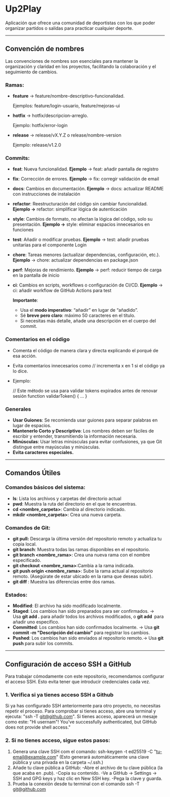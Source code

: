 # Up2Play

Aplicación que ofrece una comunidad de deportistas con los que poder organizar partidos o salidas para practicar cualquier deporte.

---

## Convención de nombres

Las convenciones de nombres son esenciales para mantener la organización y claridad en los proyectos, facilitando la colaboración y el seguimiento de cambios.

### Ramas:

- **feature** → feature/nombre-descriptivo-funcionalidad.
    
    Ejemplos: feature/login-usuario, feature/mejoras-ui
    
- **hotfix** → hotfix/descripcion-arreglo.
    
    Ejemplo: hotfix/error-login
    
- **release** → release/vX.Y.Z o release/nombre-version
    
    Ejemplo: release/v1.2.0
    

### Commits:

- **feat**: Nueva funcionalidad. **Ejemplo** → feat: añadir pantalla de registro
- **fix**: Corrección de errores. **Ejemplo** → fix: corregir validación de email
- **docs**: Cambios en documentación. **Ejemplo** → docs: actualizar README con instrucciones de instalación
- **refactor**: Reestructuración del código sin cambiar funcionalidad. **Ejemplo →** refactor: simplificar lógica de autenticación
- **style**: Cambios de formato, no afectan la lógica del código, solo su presentación.  **Ejemplo →**  style: eliminar espacios innecesarios en funciones
- **test**: Añadir o modificar pruebas.   **Ejemplo** → test: añadir pruebas unitarias para el componente Login
- **chore**: Tareas menores (actualizar dependencias, configuración, etc.). **Ejemplo** → chore: actualizar dependencias en package.json
- **perf**: Mejoras de rendimiento. **Ejemplo** → perf: reducir tiempo de carga en la pantalla de inicio
- **ci**: Cambios en scripts, workflows o configuración de CI/CD. **Ejemplo** → ci: añadir workflow de GitHub Actions para test
    
    **Importante**:
    
    - Usa el **modo imperativo**: “añadir” en lugar de “añadido”.
    - Sé **breve pero claro**: máximo 50 caracteres en el título.
    - Si necesitas más detalle, añade una descripción en el cuerpo del commit.

### **Comentarios en el código**

- Comenta el código de manera clara y directa explicando el porqué de esa acción.
- Evita comentarios innecesarios como // incrementa x en 1 si el código ya lo dice.
- Ejemplo:
    
    // Este método se usa para validar tokens expirados antes de renovar sesión
    function validarToken() { ... }
    

### Generales

- **Usar Guiones**: Se recomienda usar guiones para separar palabras en lugar de espacios.
- **Mantenerlo Corto y Descriptivo**: Los nombres deben ser fáciles de escribir y entender, transmitiendo la información necesaria.
- **Minúsculas**: Usar letras minúsculas para evitar confusiones, ya que Git distingue entre mayúsculas y minúsculas.
- **Evita caracteres especiales.**

---

## Comandos Útiles

### **Comandos básicos del sistema:**

- **ls**: Lista los archivos y carpetas del directorio actual
- **pwd**: Muestra la ruta del directorio en el que te encuentras.
- **cd <nombre_carpeta>**: Cambia al directorio indicado.
- **mkdir <nombre_carpeta>**: Crea una nueva carpeta.

### **Comandos de Git**:

- **git pull:**  Descarga la última versión del repositorio remoto y actualiza tu copia local.
- **git branch**: Muestra todas las ramas disponibles en el repositorio.
- **git branch <nombre_rama>**: Crea una nueva rama con el nombre especificado.
- **git checkout <nombre_rama>**:Cambia a la rama indicada.
- **git push origin <nombre_rama>**: Sube la rama actual al repositorio remoto. (Asegúrate de estar ubicado en la rama que deseas subir).
- **git diff <rama1> <rama2>**: Muestra las diferencias entre dos ramas.

### **Estados:**

- **Modified**: El archivo ha sido modificado localmente.
- **Staged**: Los cambios han sido preparados para ser confirmados. → Usa **git add .** para añadir todos los archivos modificados, o **git add <archivo>** para añadir uno específico.
- **Committed**:  Los cambios han sido confirmados localmente. → Usa **git commit -m "Descripción del cambio"** para registrar los cambios.
- **Pushed**: Los cambios han sido enviados al repositorio remoto.→ Usa **git push** para subir los commits.

---

## Configuración de acceso SSH a GitHub

Para trabajar cómodamente con este repositorio, recomendamos configurar el acceso SSH. Esto evita tener que introducir credenciales cada vez.

### 1. Verifica si ya tienes acceso SSH a Github

Si ya has configurado SSH anteriormente para otro proyecto, no necesitas repetir el proceso.
Para comprobar si tienes acceso, abre una terminal y ejecuta: "ssh -T [git@github.com](mailto:git@github.com)". Si tienes acceso, aparecerá un mesaje como este: "Hi usernam"! You've successfully authenticated, but GitHub does not provide shell access."

### 2. Si no tienes acceso, sigue estos pasos:

1. Genera una clave SSH com el comando: ssh-keygen -t ed25519 -C "[tu-email@example.com](mailto:tu-email@example.com)" (Esto generará automáticamente una clave pública y una privada en la carpeta ~/.ssh.)
2. Añade tu clave pública a GitHub:
-Abre el archivo de tu clave pública (la que acaba en .pub).
-Copia su contenido.
-Ve a GitHub → Settings → SSH and GPG keys y haz clic en New SSH key.
-Pega la clave y guarda.
3. Prueba la conexión desde tu terminal con el comando ssh -T [git@github.com](mailto:git@github.com)